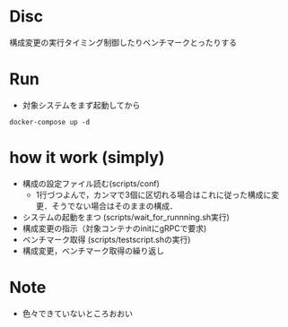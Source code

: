 # Disc
構成変更の実行タイミング制御したりベンチマークとったりする

# Run
+ 対象システムをまず起動してから
```
docker-compose up -d
```
# how it work (simply)
+ 構成の設定ファイル読む(scripts/conf)
  + 1行づつよんで，カンマで3個に区切れる場合はこれに従った構成に変更．そうでない場合はそのままの構成．
+ システムの起動をまつ (scripts/wait_for_runnning.sh実行)
+ 構成変更の指示（対象コンテナのinitにgRPCで要求)
+ ベンチマーク取得 (scripts/testscript.shの実行)
+ 構成変更，ベンチマーク取得の繰り返し

# Note
+ 色々できていないところおおい
